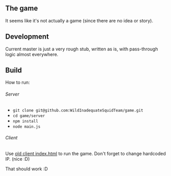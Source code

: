 The game
--------------
It seems like it's not actually a game (since there are no idea or story).

Development
-----------
Current master is just a very rough stub, written as is, with pass-through logic almost everywhere.

Build
-----
How to run:
###### Server
* ```git clone git@github.com:WildInadequateSquidTeam/game.git```
* ```cd game/server```
* ```npm install```
* ```node main.js```

###### Client
Use [old client index.html](https://github.com/WildInadequateSquidTeam/game/blob/master/OLD_client/index.html) 
to run the game. Don't forget to change hardcoded IP. (nice :D) 


That should work :D
